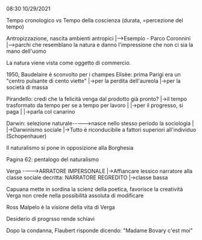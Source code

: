 08:30 10/29/2021

Tempo cronologico vs Tempo della coscienza (durata, =percezione del tempo)

Antropizzazione, nascita ambienti antropici
				     |-->Esempio - Parco Coronnini	
				     |-->parchi che resemblano la natura e danno l'impressione che non ci sia la mano dell'uomo

La natura viene vista come oggetto di commercio.

1950, Baudelaire è sconvolto per i champes Elisèe: prima Parigi era un "centro pulsante di cento viette"
			|->per la perdita dell'aureola
			|->per la società di massa
			
Pirandello: credi che la felicità venga dal prodotto già pronto?
	|->il tempo trasformato da tempo per se a tempo per lavoro
	|		|->per il progresso, si paga
	|
	|->parla col canarino

Darwin: selezione naturale----->nasce nello stesso periodo la sociologia
			    |
			    |->Darwinismo sociale
			    |->Tutto è riconducibile a fattori superiori all'individuo (Schopenhauer)



Il naturalismo si pone in opposizione alla Borghesia 


Pagina 62: pentalogo del naturalismo




Verga ---->ARRATORE IMPERSONALE
	|->Affiancare lessico narratore alla classe sociale decritta: NARRATORE REGREDITO
								|->classe bassa

Capuana mette in sordina la scienz della poetica, favorisce la creatività
Verga non crede nella possibilità assoluta di modificare

Ross Malpelo è la visione della vita di Verga 

Desiderio di progrsso rende schiavi 

Dopo la condanna, Flaubert risponde dicendo: "Madame Bovary c'est moi"

